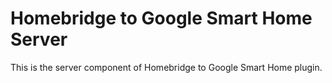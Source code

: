# Homebridge to Google Smart Home Server

This is the server component of Homebridge to Google Smart Home plugin.